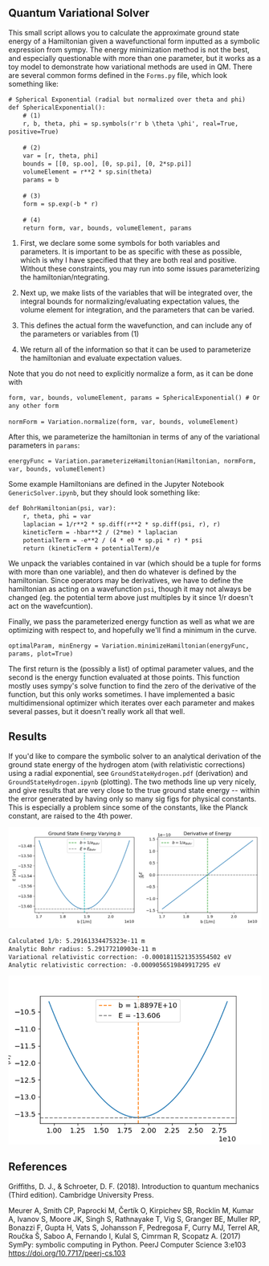 ## Quantum Variational Solver

This small script allows you to calculate the approximate ground state energy of a Hamiltonian given a wavefunctional form inputted as a symbolic expression from sympy. The energy minimization method is not the best, and especially questionable with more than one parameter, but it works as a toy model to demonstrate how variational methods are used in QM. There are several common forms defined in the `Forms.py` file, which look something like:

```
# Spherical Exponential (radial but normalized over theta and phi)
def SphericalExponential():
    # (1)
    r, b, theta, phi = sp.symbols(r'r b \theta \phi', real=True, positive=True)

    # (2)
    var = [r, theta, phi]
    bounds = [[0, sp.oo], [0, sp.pi], [0, 2*sp.pi]]
    volumeElement = r**2 * sp.sin(theta)
    params = b

    # (3)
    form = sp.exp(-b * r)

    # (4)
    return form, var, bounds, volumeElement, params
```

1. First, we declare some some symbols for both variables and parameters. It is important to be as specific with these as possible, which is why I have specified that they are both real and positive. Without these constraints, you may run into some issues parameterizing the hamiltonian/ntegrating.

2. Next up, we make lists of the variables that will be integrated over, the integral bounds for normalizing/evaluating expectation values, the volume element for integration, and the parameters that can be varied.

3. This defines the actual form the wavefunction, and can include any of the parameters or variables from (1)

4. We return all of the information so that it can be used to parameterize the hamiltonian and evaluate expectation values.

Note that you do not need to explicitly normalize a form, as it can be done with

```
form, var, bounds, volumeElement, params = SphericalExponential() # Or any other form

normForm = Variation.normalize(form, var, bounds, volumeElement)
```

After this, we parameterize the hamiltonian in terms of any of the variational parameters in `params`:
```
energyFunc = Variation.parameterizeHamiltonian(Hamiltonian, normForm, var, bounds, volumeElement)

```

Some example Hamiltonians are defined in the Jupyter Notebook `GenericSolver.ipynb`, but they should look something like:

```
def BohrHamiltonian(psi, var):
    r, theta, phi = var
    laplacian = 1/r**2 * sp.diff(r**2 * sp.diff(psi, r), r)
    kineticTerm = -hbar**2 / (2*me) * laplacian
    potentialTerm = -e**2 / (4 * e0 * sp.pi * r) * psi
    return (kineticTerm + potentialTerm)/e
```

We unpack the variables contained in var (which should be a tuple for forms with more than one variable), and then do whatever is defined by the hamiltonian. Since operators may be derivatives, we have to define the hamiltonian as acting on a wavefunction `psi`, though it may not always be changed (eg. the potential term above just multiples by it since 1/r doesn't act on the wavefcuntion).

Finally, we pass the parameterized energy function as well as what we are optimizing with respect to, and hopefully we'll find a minimum in the curve.

```
optimalParam, minEnergy = Variation.minimizeHamiltonian(energyFunc, params, plot=True)
```

The first return is the (possibly a list) of optimal parameter values, and the second is the energy function evaluated at those points. This function mostly uses sympy's solve function to find the zero of the derivative of the function, but this only works sometimes. I have implemented a basic multidimensional optimizer which iterates over each parameter and makes several passes, but it doesn't really work all that well.

## Results

If you'd like to compare the symbolic solver to an analytical derivation of the ground state energy of the hydrogen atom (with relativistic corrections) using a radial exponential, see `GroundStateHydrogen.pdf` (derivation) and `GroundStateHydrogen.ipynb` (plotting). The two methods line up very nicely, and give results that are very close to the true ground state energy -- within the error generated by having only so many sig figs for physical constants. This is especially a problem since some of the constants, like the Planck constant, are raised to the 4th power.

![analytic](https://github.com/Jfeatherstone/VariationalSolver/blob/master/images/fine_structure_variation.png)

```
Calculated 1/b: 5.29161334475323e-11 m
Analytic Bohr radius: 5.29177210903e-11 m
Variational relativistic correction: -0.0001811521353554502 eV
Analytic relativistic correction: -0.0009056519849917295 eV
```

![symbolic](https://github.com/Jfeatherstone/VariationalSolver/blob/master/images/gs_hydrogen_symbolic.png)

## References

Griffiths, D. J., & Schroeter, D. F. (2018). Introduction to quantum mechanics (Third edition). Cambridge University Press.

Meurer A, Smith CP, Paprocki M, Čertík O, Kirpichev SB, Rocklin M, Kumar A, Ivanov S, Moore JK, Singh S, Rathnayake T, Vig S, Granger BE, Muller RP, Bonazzi F, Gupta H, Vats S, Johansson F, Pedregosa F, Curry MJ, Terrel AR, Roučka Š, Saboo A, Fernando I, Kulal S, Cimrman R, Scopatz A. (2017) SymPy: symbolic computing in Python. PeerJ Computer Science 3:e103 https://doi.org/10.7717/peerj-cs.103
